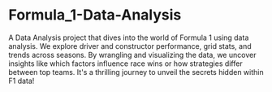 # Formula_1-Data-Analysis
A Data Analysis project that dives into the world of Formula 1 using data analysis. We explore driver and constructor performance, grid stats, and trends across seasons. By wrangling and visualizing the data, we uncover insights like which factors influence race wins or how strategies differ between top teams. It's a thrilling journey to unveil the secrets hidden within F1 data!
